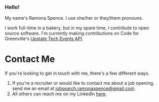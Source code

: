 ### Hello!

My name's Ramona Spence. I use she/her or they/them pronouns.   

I work full-time in a bakery, but in my spare time, I contribute to open source software. I'm currently making contributions on Code for Greenville's [Upstate Tech Events API](https://github.com/codeforgreenville/upstate_tech_cal_service).

# Contact Me

If you're looking to get in touch with me, there's a few different ways.
1. If you're a recruiter or would like to contact me about a job opening, send me an email at jobsearch.ramonaspence@gmail.com.
2. All others can reach me on my LinkedIn [here](https://www.linkedin.com/in/ramona-spence/).
<!--
**ramonaspence/ramonaspence** is a ✨ _special_ ✨ repository because its `README.md` (this file) appears on your GitHub profile.

Here are some ideas to get you started:

- 🔭 I’m currently working on ...
- 🌱 I’m currently learning ...
- 👯 I’m looking to collaborate on ...
- 🤔 I’m looking for help with ...
- 💬 Ask me about ...
- 📫 How to reach me: ...
- 😄 Pronouns: ...
- ⚡ Fun fact: ...
-->
